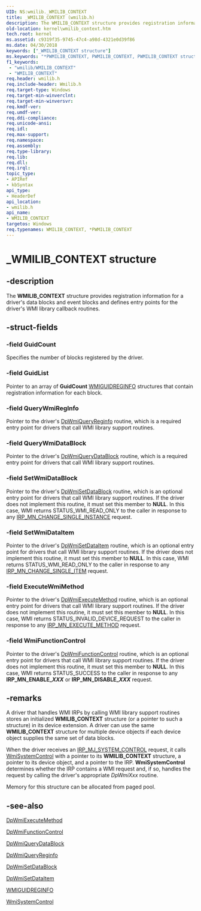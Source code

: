 ```yaml
---
UID: NS:wmilib._WMILIB_CONTEXT
title: _WMILIB_CONTEXT (wmilib.h)
description: The WMILIB_CONTEXT structure provides registration information for a driver's data blocks and event blocks and defines entry points for the driver's WMI library callback routines.
old-location: kernel\wmilib_context.htm
tech.root: kernel
ms.assetid: c9319f35-9745-47c4-a98d-4321e0d39f86
ms.date: 04/30/2018
keywords: ["_WMILIB_CONTEXT structure"]
ms.keywords: "*PWMILIB_CONTEXT, PWMILIB_CONTEXT, PWMILIB_CONTEXT structure pointer [Kernel-Mode Driver Architecture], WMILIB_CONTEXT, WMILIB_CONTEXT structure [Kernel-Mode Driver Architecture], _WMILIB_CONTEXT, kernel.wmilib_context, kstruct_d_b6452306-8092-4c47-aacf-c3ccd558d1f5.xml, wmilib/PWMILIB_CONTEXT, wmilib/WMILIB_CONTEXT"
f1_keywords:
 - "wmilib/WMILIB_CONTEXT"
 - "WMILIB_CONTEXT"
req.header: wmilib.h
req.include-header: Wmilib.h
req.target-type: Windows
req.target-min-winverclnt: 
req.target-min-winversvr: 
req.kmdf-ver: 
req.umdf-ver: 
req.ddi-compliance: 
req.unicode-ansi: 
req.idl: 
req.max-support: 
req.namespace: 
req.assembly: 
req.type-library: 
req.lib: 
req.dll: 
req.irql: 
topic_type:
- APIRef
- kbSyntax
api_type:
- HeaderDef
api_location:
- wmilib.h
api_name:
- WMILIB_CONTEXT
targetos: Windows
req.typenames: WMILIB_CONTEXT, *PWMILIB_CONTEXT
---
```


# _WMILIB_CONTEXT structure


## -description


The <b>WMILIB_CONTEXT</b> structure provides registration information for a driver's data blocks and event blocks and defines entry points for the driver's WMI library callback routines. 


## -struct-fields




### -field GuidCount

Specifies the number of blocks registered by the driver.


### -field GuidList

Pointer to an array of <b>GuidCount</b> <a href="https://docs.microsoft.com/windows-hardware/drivers/ddi/wmilib/ns-wmilib-_wmiguidreginfo">WMIGUIDREGINFO</a> structures that contain registration information for each block.


### -field QueryWmiRegInfo

Pointer to the driver's <a href="https://docs.microsoft.com/windows-hardware/drivers/ddi/wmilib/nc-wmilib-wmi_query_reginfo_callback">DpWmiQueryReginfo</a> routine, which is a required entry point for drivers that call WMI library support routines.


### -field QueryWmiDataBlock

Pointer to the driver's <a href="https://docs.microsoft.com/windows-hardware/drivers/ddi/wmilib/nc-wmilib-wmi_query_datablock_callback">DpWmiQueryDataBlock</a> routine, which is a required entry point for drivers that call WMI library support routines.


### -field SetWmiDataBlock

Pointer to the driver's <a href="https://docs.microsoft.com/windows-hardware/drivers/ddi/wmilib/nc-wmilib-wmi_set_datablock_callback">DpWmiSetDataBlock</a> routine, which is an optional entry point for drivers that call WMI library support routines. If the driver does not implement this routine, it must set this member to <b>NULL</b>. In this case, WMI returns STATUS_WMI_READ_ONLY to the caller in response to any <a href="https://docs.microsoft.com/windows-hardware/drivers/kernel/irp-mn-change-single-instance">IRP_MN_CHANGE_SINGLE_INSTANCE</a> request.


### -field SetWmiDataItem

Pointer to the driver's <a href="https://docs.microsoft.com/windows-hardware/drivers/ddi/wmilib/nc-wmilib-wmi_set_dataitem_callback">DpWmiSetDataItem</a> routine, which is an optional entry point for drivers that call WMI library support routines. If the driver does not implement this routine, it must set this member to <b>NULL</b>. In this case, WMI returns STATUS_WMI_READ_ONLY to the caller in response to any <a href="https://docs.microsoft.com/windows-hardware/drivers/kernel/irp-mn-change-single-item">IRP_MN_CHANGE_SINGLE_ITEM</a> request.


### -field ExecuteWmiMethod

Pointer to the driver's <a href="https://docs.microsoft.com/windows-hardware/drivers/ddi/wmilib/nc-wmilib-wmi_execute_method_callback">DpWmiExecuteMethod</a> routine, which is an optional entry point for drivers that call WMI library support routines. If the driver does not implement this routine, it must set this member to <b>NULL</b>. In this case, WMI returns STATUS_INVALID_DEVICE_REQUEST to the caller in response to any <a href="https://docs.microsoft.com/windows-hardware/drivers/kernel/irp-mn-execute-method">IRP_MN_EXECUTE_METHOD</a> request.


### -field WmiFunctionControl

Pointer to the driver's <a href="https://docs.microsoft.com/windows-hardware/drivers/ddi/wmilib/nc-wmilib-wmi_function_control_callback">DpWmiFunctionControl</a> routine, which is an optional entry point for drivers that call WMI library support routines. If the driver does not implement this routine, it must set this member to <b>NULL</b>. In this case, WMI returns STATUS_SUCCESS to the caller in response to any <b>IRP_MN_ENABLE_<i>XXX</i></b> or <b>IRP_MN_DISABLE_<i>XXX</i></b> request.


## -remarks



A driver that handles WMI IRPs by calling WMI library support routines stores an initialized <b>WMILIB_CONTEXT</b> structure (or a pointer to such a structure) in its device extension. A driver can use the same <b>WMILIB_CONTEXT</b> structure for multiple device objects if each device object supplies the same set of data blocks. 

When the driver receives an <a href="https://docs.microsoft.com/windows-hardware/drivers/kernel/irp-mj-system-control">IRP_MJ_SYSTEM_CONTROL</a> request, it calls <a href="https://docs.microsoft.com/windows-hardware/drivers/ddi/wmilib/nf-wmilib-wmisystemcontrol">WmiSystemControl</a> with a pointer to its <b>WMILIB_CONTEXT</b> structure, a pointer to its device object, and a pointer to the IRP. <b>WmiSystemControl</b> determines whether the IRP contains a WMI request and, if so, handles the request by calling the driver's appropriate <i>DpWmiXxx</i> routine.

Memory for this structure can be allocated from paged pool.




## -see-also




<a href="https://docs.microsoft.com/windows-hardware/drivers/ddi/wmilib/nc-wmilib-wmi_execute_method_callback">DpWmiExecuteMethod</a>



<a href="https://docs.microsoft.com/windows-hardware/drivers/ddi/wmilib/nc-wmilib-wmi_function_control_callback">DpWmiFunctionControl</a>



<a href="https://docs.microsoft.com/windows-hardware/drivers/ddi/wmilib/nc-wmilib-wmi_query_datablock_callback">DpWmiQueryDataBlock</a>



<a href="https://docs.microsoft.com/windows-hardware/drivers/ddi/wmilib/nc-wmilib-wmi_query_reginfo_callback">DpWmiQueryReginfo</a>



<a href="https://docs.microsoft.com/windows-hardware/drivers/ddi/wmilib/nc-wmilib-wmi_set_datablock_callback">DpWmiSetDataBlock</a>



<a href="https://docs.microsoft.com/windows-hardware/drivers/ddi/wmilib/nc-wmilib-wmi_set_dataitem_callback">DpWmiSetDataItem</a>



<a href="https://docs.microsoft.com/windows-hardware/drivers/ddi/wmilib/ns-wmilib-_wmiguidreginfo">WMIGUIDREGINFO</a>



<a href="https://docs.microsoft.com/windows-hardware/drivers/ddi/wmilib/nf-wmilib-wmisystemcontrol">WmiSystemControl</a>
 

 

